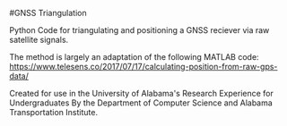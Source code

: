 #GNSS Triangulation

Python Code for triangulating and positioning a GNSS reciever via raw satellite signals.

The method is largely an adaptation of the following MATLAB code:
https://www.telesens.co/2017/07/17/calculating-position-from-raw-gps-data/

Created for use in the University of Alabama's Research Experience for Undergraduates By the Department of Computer Science and Alabama Transportation Institute.

